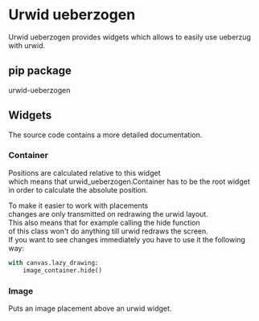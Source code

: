 # Urwid ueberzogen

Urwid ueberzogen provides widgets which allows to easily use ueberzug with urwid.  

## pip package

urwid-ueberzogen

## Widgets

The source code contains a more detailed documentation.

### Container

Positions are calculated relative to this widget  
which means that urwid_ueberzogen.Container has to be the root widget  
in order to calculate the absolute position.  

To make it easier to work with placements  
changes are only transmitted on redrawing the urwid layout.  
This also means that for example calling the hide function  
of this class won't do anything till urwid redraws the screen.  
If you want to see changes immediately you have to use it the following way:  

```python
with canvas.lazy_drawing:
    image_container.hide()
```

### Image

Puts an image placement above an urwid widget.
